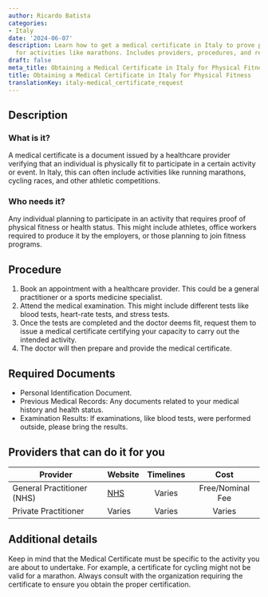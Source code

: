 ```yaml
---
author: Ricardo Batista
categories:
- Italy
date: '2024-06-07'
description: Learn how to get a medical certificate in Italy to prove physical fitness
  for activities like marathons. Includes providers, procedures, and required documents.
draft: false
meta_title: Obtaining a Medical Certificate in Italy for Physical Fitness
title: Obtaining a Medical Certificate in Italy for Physical Fitness
translationKey: italy-medical_certificate_request
---
```



## Description
### What is it?
A medical certificate is a document issued by a healthcare provider verifying that an individual is physically fit to participate in a certain activity or event. In Italy, this can often include activities like running marathons, cycling races, and other athletic competitions.

### Who needs it?
Any individual planning to participate in an activity that requires proof of physical fitness or health status. This might include athletes, office workers required to produce it by the employers, or those planning to join fitness programs.

## Procedure
1. Book an appointment with a healthcare provider. This could be a general practitioner or a sports medicine specialist.
2. Attend the medical examination. This might include different tests like blood tests, heart-rate tests, and stress tests.
3. Once the tests are completed and the doctor deems fit, request them to issue a medical certificate certifying your capacity to carry out the intended activity. 
4. The doctor will then prepare and provide the medical certificate.

## Required Documents
- Personal Identification Document.
- Previous Medical Records: Any documents related to your medical history and health status.
- Examination Results: If examinations, like blood tests, were performed outside, please bring the results.

## Providers that can do it for you

| Provider        |     Website     |     Timelines    |       Cost      |
| --------------- | --------------- |  :-------------: | :-------------: |
| General Practitioner (NHS) |  [NHS](https://www.nhs.uk/)       |      Varies      |        Free/Nominal Fee       |
| Private Practitioner      |  Varies       |      Varies      |        Varies       |

## Additional details
Keep in mind that the Medical Certificate must be specific to the activity you are about to undertake. For example, a certificate for cycling might not be valid for a marathon. Always consult with the organization requiring the certificate to ensure you obtain the proper certification.